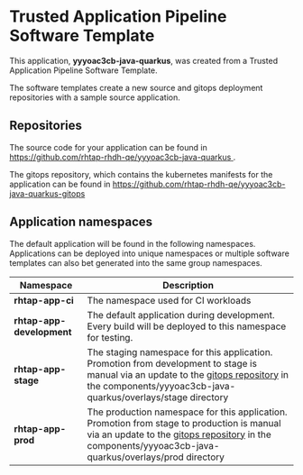 # Trusted Application Pipeline Software Template

This application, **yyyoac3cb-java-quarkus**, was created from a Trusted Application Pipeline Software Template.

The software templates create a new source and gitops deployment repositories with a sample source application. 

## Repositories

The source code for your application can be found in [https://github.com/rhtap-rhdh-qe/yyyoac3cb-java-quarkus ](https://github.com/rhtap-rhdh-qe/yyyoac3cb-java-quarkus ).
 
The gitops repository, which contains the kubernetes manifests for the application can be found in 
[https://github.com/rhtap-rhdh-qe/yyyoac3cb-java-quarkus-gitops ](https://github.com/rhtap-rhdh-qe/yyyoac3cb-java-quarkus-gitops ) 

## Application namespaces 

The default application will be found in the following namespaces. Applications can be deployed into unique namespaces or multiple software templates can also bet generated into the same group namespaces.  

|  Namespace   |  Description   |  
| -------- | -------- |
| **rhtap-app-ci** | The namespace used for CI workloads |
| **rhtap-app-development** | The default application during development. Every build will be deployed to this namespace for testing. |
| **rhtap-app-stage** | The staging namespace for this application. Promotion from development to stage is manual via an update to the [gitops repository](https://github.com/rhtap-rhdh-qe/yyyoac3cb-java-quarkus-gitops ) in the components/yyyoac3cb-java-quarkus/overlays/stage directory |
| **rhtap-app-prod** | The production namespace for this application. Promotion from stage to production is manual via an update to the [gitops repository](https://github.com/rhtap-rhdh-qe/yyyoac3cb-java-quarkus-gitops ) in the components/yyyoac3cb-java-quarkus/overlays/prod directory |